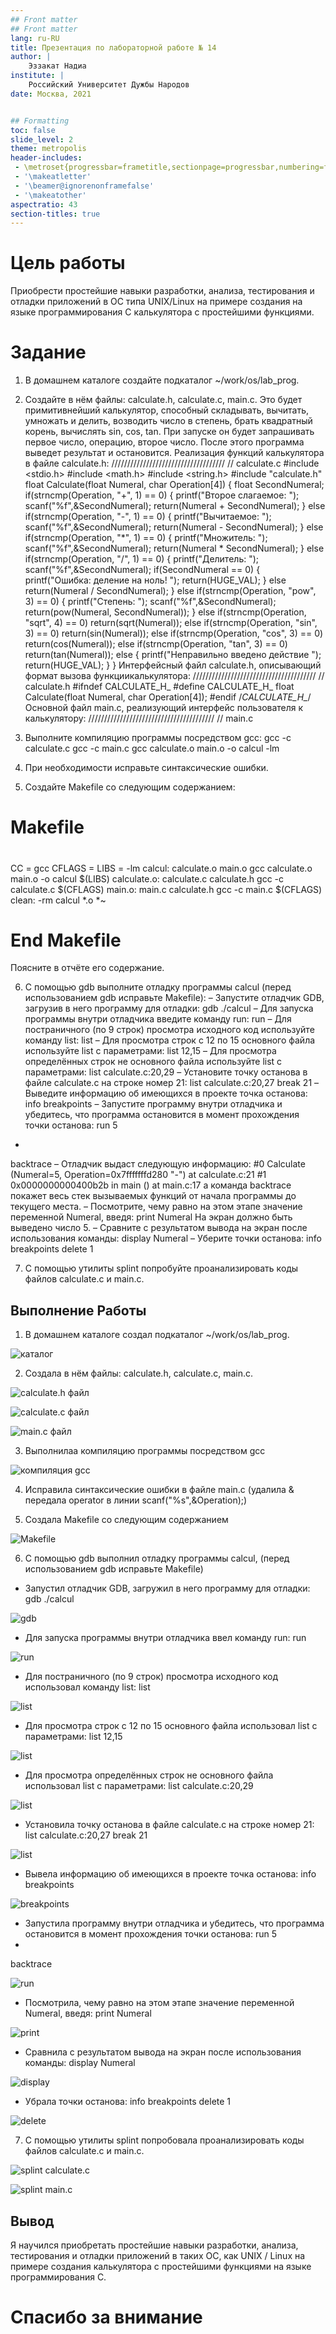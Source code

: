 ```yaml
---
## Front matter
## Front matter
lang: ru-RU
title: Презентация по лабораторной работе № 14
author: |
	Эззакат Надиа 
institute: |
	Российский Университет Дужбы Народов
date: Москва, 2021


## Formatting
toc: false
slide_level: 2
theme: metropolis
header-includes: 
 - \metroset{progressbar=frametitle,sectionpage=progressbar,numbering=fraction}
 - '\makeatletter'
 - '\beamer@ignorenonframefalse'
 - '\makeatother'
aspectratio: 43
section-titles: true
---
```


# Цель работы

Приобрести простейшие навыки разработки, анализа, тестирования и отладки приложений в ОС типа UNIX/Linux на примере создания на языке программирования С калькулятора с простейшими функциями.

# Задание

1. В домашнем каталоге создайте подкаталог ~/work/os/lab_prog.

2. Создайте в нём файлы: calculate.h, calculate.c, main.c. Это будет примитивнейший калькулятор, способный складывать, вычитать, умножать и делить, возводить число в степень, брать квадратный корень, вычислять sin, cos, tan. При запуске он будет запрашивать первое число, операцию, второе число. После этого программа выведет результат и остановится.
Реализация функций калькулятора в файле calculate.h:
////////////////////////////////////
// calculate.c
 #include <stdio.h>
 #include <math.h>
 #include <string.h>
 #include "calculate.h"
float
Calculate(float Numeral, char Operation[4])
{
float SecondNumeral;
if(strncmp(Operation, "+", 1) == 0)
{
printf("Второе слагаемое: ");
scanf("%f",&SecondNumeral);
return(Numeral + SecondNumeral);
}
else if(strncmp(Operation, "-", 1) == 0)
{
printf("Вычитаемое: ");
scanf("%f",&SecondNumeral);
return(Numeral - SecondNumeral);
}
else if(strncmp(Operation, "*", 1) == 0)
{
printf("Множитель: ");
scanf("%f",&SecondNumeral);
return(Numeral * SecondNumeral);
}
else if(strncmp(Operation, "/", 1) == 0)
{
printf("Делитель: ");
scanf("%f",&SecondNumeral);
if(SecondNumeral == 0)
{
printf("Ошибка: деление на ноль! ");
return(HUGE_VAL);
}
else
return(Numeral / SecondNumeral);
}
else if(strncmp(Operation, "pow", 3) == 0)
{
printf("Степень: ");
scanf("%f",&SecondNumeral);
return(pow(Numeral, SecondNumeral));
}
else if(strncmp(Operation, "sqrt", 4) == 0)
return(sqrt(Numeral));
else if(strncmp(Operation, "sin", 3) == 0)
return(sin(Numeral));
else if(strncmp(Operation, "cos", 3) == 0)
return(cos(Numeral));
else if(strncmp(Operation, "tan", 3) == 0)
return(tan(Numeral));
else
{
printf("Неправильно введено действие ");
return(HUGE_VAL);
}
}
Интерфейсный файл calculate.h, описывающий формат вызова функциикалькулятора:
///////////////////////////////////////
// calculate.h
 #ifndef CALCULATE_H_
 #define CALCULATE_H_
float Calculate(float Numeral, char Operation[4]);
 #endif /*CALCULATE_H_*/
Основной файл main.c, реализующий интерфейс пользователя к калькулятору:
////////////////////////////////////////
// main.c

3. Выполните компиляцию программы посредством gcc:
gcc -c calculate.c
gcc -c main.c
gcc calculate.o main.o -o calcul -lm

4. При необходимости исправьте синтаксические ошибки.

5. Создайте Makefile со следующим содержанием:

 #
 # Makefile
 #
CC = gcc
CFLAGS =
LIBS = -lm
calcul: calculate.o main.o
gcc calculate.o main.o -o calcul $(LIBS)
calculate.o: calculate.c calculate.h
gcc -c calculate.c $(CFLAGS)
main.o: main.c calculate.h
gcc -c main.c $(CFLAGS)
clean:
-rm calcul *.o *~
 # End Makefile
Поясните в отчёте его содержание.

6. С помощью gdb выполните отладку программы calcul (перед использованием
gdb исправьте Makefile):
– Запустите отладчик GDB, загрузив в него программу для отладки:
gdb ./calcul
– Для запуска программы внутри отладчика введите команду run:
run
– Для постраничного (по 9 строк) просмотра исходного код используйте команду list:
list
– Для просмотра строк с 12 по 15 основного файла используйте list с параметрами:
list 12,15
– Для просмотра определённых строк не основного файла используйте list
с параметрами:
list calculate.c:20,29
– Установите точку останова в файле calculate.c на строке номер 21:
list calculate.c:20,27
break 21
– Выведите информацию об имеющихся в проекте точка останова:
info breakpoints
– Запустите программу внутри отладчика и убедитесь, что программа остановится в момент прохождения точки останова:
run
5
-
backtrace
– Отладчик выдаст следующую информацию:
 #0 Calculate (Numeral=5, Operation=0x7fffffffd280 "-")
at calculate.c:21
 #1 0x0000000000400b2b in main () at main.c:17
а команда backtrace покажет весь стек вызываемых функций от начала программы до текущего места.
– Посмотрите, чему равно на этом этапе значение переменной Numeral, введя:
print Numeral
На экран должно быть выведено число 5.
– Сравните с результатом вывода на экран после использования команды:
display Numeral
– Уберите точки останова:
info breakpoints
delete 1

7. С помощью утилиты splint попробуйте проанализировать коды файлов calculate.c и main.c.

## Выполнение Работы

1. В домашнем каталоге создал подкаталог ~/work/os/lab_prog.

![каталог](image/1.jpg)

2. Создала в нём файлы: calculate.h, calculate.c, main.c.

![calculate.h файл](image/2.3.jpg)

![calculate.c файл](image/2.1.jpg)

![main.c файл](image/2.4.jpg)

3. Выполнилаа компиляцию программы посредством gcc

![компиляция gcc](image/3.jpg)

4. Исправила синтаксические ошибки в файле main.c (удалила & передала  operator в линии scanf("%s",&Operation);)

5. Создала Makefile со следующим содержанием

![Makefile](image/5.jpg)

6. С помощью gdb выполнил отладку программы calcul, (перед использованием gdb исправьте Makefile)

- Запустил отладчик GDB, загружил в него программу для отладки: gdb ./calcul

![gdb](image/6.1.jpg)

- Для запуска программы внутри отладчика ввел команду run: run

![run](image/6.2.jpg)

- Для постраничного (по 9 строк) просмотра исходного код использовал команду list:
list 

![list](image/6.3.jpg)

- Для просмотра строк с 12 по 15 основного файла использовал list с параметрами:
list 12,15

![list](image/6.4.jpg)

- Для просмотра определённых строк не основного файла использовал list с параметрами:
list calculate.c:20,29

![list](image/6.5.jpg)

- Установила точку останова в файле calculate.c на строке номер 21:
list calculate.c:20,27
break 21

![list](image/6.6.jpg)

- Вывела информацию об имеющихся в проекте точка останова:
info breakpoints

![breakpoints](image/6.7.jpg)

- Запустила программу внутри отладчика и убедитесь, что программа остановится в момент прохождения точки останова:
run
5
-
backtrace

![run](image/6.8.jpg)

- Посмотрила, чему равно на этом этапе значение переменной Numeral, введя:
print Numeral

![print](image/6.9.jpg)

- Сравнила с результатом вывода на экран после использования команды:
display Numeral

![display](image/6.10.jpg)

- Убрала точки останова:
info breakpoints
delete 1

![delete](image/6.11.jpg)


7. С помощью утилиты splint попробовала проанализировать коды файлов calculate.c и main.c.

![splint calculate.c](image/7.1.jpg)

![splint main.c](image/7.2.jpg)
 
## Вывод

Я научился приобретать простейшие навыки разработки, анализа, тестирования и отладки приложений в таких ОС, как UNIX / Linux на примере создания калькулятора с простейшими функциями на языке программирования C. 

# Спасибо за внимание
